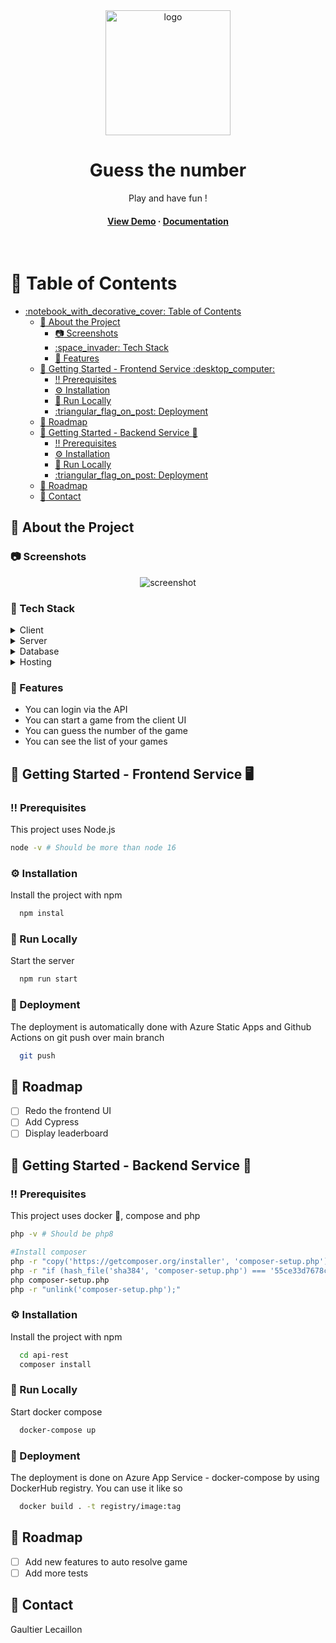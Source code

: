 
<div align="center">

  <img src="https://raw.githubusercontent.com/Louis3797/awesome-readme-template/main/assets/logo.png" alt="logo" width="200" height="auto" />
  <h1>Guess the number</h1>
  
  <p>
    Play and have fun !
  </p>
  

<h4>
    <a href="https://jolly-plant-0dd118c03.2.azurestaticapps.net">View Demo</a>
  <span> · </span>
    <a href="https://github.com/gaultierlecaillon/api-rest#readme">Documentation</a>
  </h4>
</div>

<br />

<!-- Table of Contents -->
# :notebook_with_decorative_cover: Table of Contents

- [:notebook\_with\_decorative\_cover: Table of Contents](#notebook_with_decorative_cover-table-of-contents)
  - [:star2: About the Project](#star2-about-the-project)
    - [:camera: Screenshots](#camera-screenshots)
    - [:space\_invader: Tech Stack](#space_invader-tech-stack)
    - [:dart: Features](#dart-features)
  - [:toolbox: Getting Started - Frontend Service :desktop\_computer:](#toolbox-getting-started---frontend-service-desktop_computer)
    - [:bangbang: Prerequisites](#bangbang-prerequisites)
    - [:gear: Installation](#gear-installation)
    - [:running: Run Locally](#running-run-locally)
    - [:triangular\_flag\_on\_post: Deployment](#triangular_flag_on_post-deployment)
  - [:compass: Roadmap](#compass-roadmap)
  - [:toolbox: Getting Started - Backend Service :abacus:](#toolbox-getting-started---backend-service-abacus)
    - [:bangbang: Prerequisites](#bangbang-prerequisites-1)
    - [:gear: Installation](#gear-installation-1)
    - [:running: Run Locally](#running-run-locally-1)
    - [:triangular\_flag\_on\_post: Deployment](#triangular_flag_on_post-deployment-1)
  - [:compass: Roadmap](#compass-roadmap-1)
  - [:handshake: Contact](#handshake-contact)

<!-- About the Project -->
## :star2: About the Project

<!-- Screenshots -->
### :camera: Screenshots

<div align="center">
  <img src="https://i.postimg.cc/ncWztRHg/screenshot.png" alt="screenshot" />
</div>

<!-- TechStack -->
### :space_invader: Tech Stack

<details>
  <summary>Client</summary>
  <ul>
    <li><a href="https://reactjs.org/">React.js</a></li>
    <li><a href="https://mui.com/">MUI React</a></li>
  </ul>
</details>

<details>
  <summary>Server</summary>
  <ul>
    <li><a href="https://laravel.com/">Laravel</a></li>
  </ul>
</details>

<details>
<summary>Database</summary>
  <ul>
    <li><a href="https://azure.microsoft.com/en-us/products/mysql/">Azure MySQL server</a></li>
  </ul>
</details>

<details>
<summary>Hosting</summary>
  <ul>
    <li><a href="https://azure.microsoft.com/en-us/products/app-service/static">Azure Static Web App</a></li>
  </ul>
</details>



<!-- Features -->
### :dart: Features

- You can login via the API
- You can start a game from the client UI
- You can guess the number of the game
- You can see the list of your games


<!-- Getting Started -->
## :toolbox: Getting Started - Frontend Service :desktop_computer:

<!-- Prerequisites -->
### :bangbang: Prerequisites

This project uses Node.js

```bash
node -v # Should be more than node 16


```
<!-- Installation -->
### :gear: Installation

Install the project with npm

```bash
  npm instal
```


<!-- Run Locally -->
### :running: Run Locally

Start the server

```bash
  npm run start
```

<!-- Deployment -->
### :triangular_flag_on_post: Deployment

The deployment is automatically done with Azure Static Apps and Github Actions on git push over main branch

```bash
  git push
```

<!-- Roadmap -->
## :compass: Roadmap

- [ ] Redo the frontend UI
- [ ] Add Cypress
- [ ] Display leaderboard

<!-- Getting Started -->
## :toolbox: Getting Started - Backend Service :abacus:

<!-- Prerequisites -->
### :bangbang: Prerequisites

This project uses docker :whale2:, compose and php

```bash
php -v # Should be php8
```

```bash
#Install composer
php -r "copy('https://getcomposer.org/installer', 'composer-setup.php');"
php -r "if (hash_file('sha384', 'composer-setup.php') === '55ce33d7678c5a611085589f1f3ddf8b3c52d662cd01d4ba75c0ee0459970c2200a51f492d557530c71c15d8dba01eae') { echo 'Installer verified'; } else { echo 'Installer corrupt'; unlink('composer-setup.php'); } echo PHP_EOL;"
php composer-setup.php
php -r "unlink('composer-setup.php');"
```

<!-- Installation -->
### :gear: Installation

Install the project with npm

```bash
  cd api-rest
  composer install
```

<!-- Run Locally -->
### :running: Run Locally

Start docker compose

```bash
  docker-compose up
```

<!-- Deployment -->
### :triangular_flag_on_post: Deployment

The deployment is done on Azure App Service - docker-compose by using DockerHub registry.
You can use it like so
```bash
  docker build . -t registry/image:tag
```

<!-- Roadmap -->
## :compass: Roadmap

- [ ] Add new features to auto resolve game
- [ ] Add more tests

<!-- Contact -->
## :handshake: Contact

Gaultier Lecaillon


